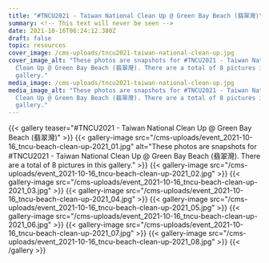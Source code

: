 ```yaml
---
title: "#TNCU2021 - Taiwan National Clean Up @ Green Bay Beach (翡翠灣)"
summary: <!-- This text will never be seen -->
date: 2021-10-16T06:24:12.380Z
draft: false
topic: resources
cover_image: /cms-uploads/tncu2021-taiwan-national-clean-up.jpg
cover_image_alt: "These photos are snapshots for #TNCU2021 - Taiwan National
  Clean Up @ Green Bay Beach (翡翠灣). There are a total of 8 pictures in this
  gallery."
media_image: /cms-uploads/tncu2021-taiwan-national-clean-up.jpg
media_image_alt: "These photos are snapshots for #TNCU2021 - Taiwan National
  Clean Up @ Green Bay Beach (翡翠灣). There are a total of 8 pictures in this
  gallery."
---
```

{{< gallery teaser="#TNCU2021 - Taiwan National Clean Up @ Green Bay Beach (翡翠灣)" >}}
{{< gallery-image src="/cms-uploads/event_2021-10-16_tncu-beach-clean-up-2021_01.jpg" alt="These photos are snapshots for #TNCU2021 - Taiwan National Clean Up @ Green Bay Beach (翡翠灣). There are a total of 8 pictures in this gallery." >}}
{{< gallery-image src="/cms-uploads/event_2021-10-16_tncu-beach-clean-up-2021_02.jpg" >}}
{{< gallery-image src="/cms-uploads/event_2021-10-16_tncu-beach-clean-up-2021_03.jpg" >}}
{{< gallery-image src="/cms-uploads/event_2021-10-16_tncu-beach-clean-up-2021_04.jpg" >}}
{{< gallery-image src="/cms-uploads/event_2021-10-16_tncu-beach-clean-up-2021_05.jpg" >}}
{{< gallery-image src="/cms-uploads/event_2021-10-16_tncu-beach-clean-up-2021_06.jpg" >}}
{{< gallery-image src="/cms-uploads/event_2021-10-16_tncu-beach-clean-up-2021_07.jpg" >}}
{{< gallery-image src="/cms-uploads/event_2021-10-16_tncu-beach-clean-up-2021_08.jpg" >}}
{{< /gallery >}}